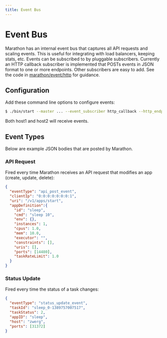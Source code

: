 ```yaml
---
title: Event Bus
---
```


# Event Bus

Marathon has an internal event bus that captures all API requests and scaling events. This is useful for integrating with load balancers, keeping stats, etc.
Events can be subscribed to by pluggable subscribers. Currently an HTTP callback subscriber is implemented that POSTs events in JSON format to one or more endpoints. Other subscribers are easy to add. See the code in
[marathon/event/http](https://github.com/mesosphere/marathon/tree/master/src/main/scala/mesosphere/marathon/event/http)
for guidance.

## Configuration

Add these command line options to configure events:

``` bash
$ ./bin/start --master ... --event_subscriber http_callback --http_endpoints http://host1/foo,http://host2/bar
```

Both host1 and host2 will receive events.

## Event Types

Below are example JSON bodies that are posted by Marathon.

### API Request

Fired every time Marathon receives an API request that modifies an app (create, update, delete):

``` json
{
  "eventType": "api_post_event",
  "clientIp": "0:0:0:0:0:0:0:1",
  "uri": "/v1/apps/start",
  "appDefinition":{
    "id": "sleep",
    "cmd": "sleep 10",
    "env": {},
    "instances": 1,
    "cpus": 1.0,
    "mem": 10.0,
    "executor": "",
    "constraints": [],
    "uris": [],
    "ports": [14480],
    "taskRateLimit": 1.0
  }
}
```

### Status Update

Fired every time the status of a task changes:

``` json
{
  "eventType": "status_update_event",
  "taskId": "sleep_0-1389757007517",
  "taskStatus": 2,
  "appID": "sleep",
  "host": "zwerg",
  "ports": [31372]
}
```
